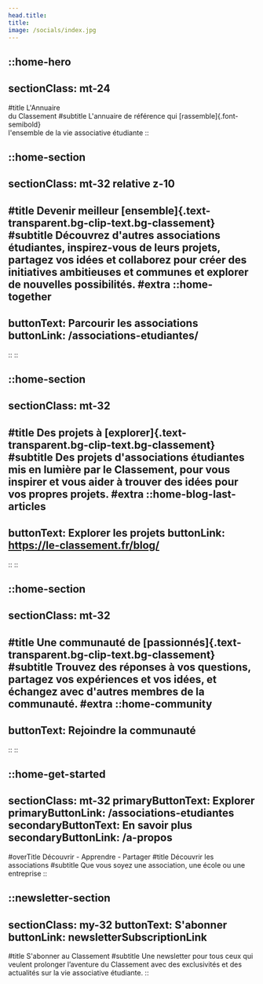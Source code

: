 ```yaml
---
head.title: 
title:
image: /socials/index.jpg
---
```



::home-hero
---
sectionClass: mt-24
---
#title
L'Annuaire <br />
du Classement
#subtitle
L'annuaire de référence qui [rassemble]{.font-semibold} <br />
l'ensemble de la vie associative étudiante
::

::home-section
---
sectionClass: mt-32 relative z-10
---
#title
Devenir meilleur [ensemble]{.text-transparent.bg-clip-text.bg-classement}
#subtitle
Découvrez d'autres associations étudiantes, inspirez-vous de leurs projets, partagez vos idées et collaborez pour créer des initiatives ambitieuses et communes et explorer de nouvelles possibilités.
#extra
  ::home-together
  ---
  buttonText: Parcourir les associations
  buttonLink: /associations-etudiantes/
  ---
  ::
::

::home-section
---
sectionClass: mt-32
---
#title
Des projets à [explorer]{.text-transparent.bg-clip-text.bg-classement}
#subtitle
Des projets d'associations étudiantes mis en lumière par le Classement, pour vous inspirer et vous aider à trouver des idées pour vos propres projets.
#extra
  ::home-blog-last-articles
  ---
  buttonText: Explorer les projets
  buttonLink: https://le-classement.fr/blog/
  ---
  ::
::

::home-section
---
sectionClass: mt-32
---
#title
Une communauté de [passionnés]{.text-transparent.bg-clip-text.bg-classement}
#subtitle
Trouvez des réponses à vos questions, partagez vos expériences et vos idées, et échangez avec d'autres membres de la communauté.
#extra
  ::home-community
  ---
  buttonText: Rejoindre la communauté
  ---
  ::
::

::home-get-started
---
sectionClass: mt-32
primaryButtonText: Explorer
primaryButtonLink: /associations-etudiantes
secondaryButtonText: En savoir plus
secondaryButtonLink: /a-propos
---
#overTitle
Découvrir - Apprendre - Partager
#title
Découvrir les associations
#subtitle
Que vous soyez une association, une école ou une entreprise
::

::newsletter-section
---
sectionClass: my-32
buttonText: S'abonner
buttonLink: newsletterSubscriptionLink
---
#title
S'abonner au Classement
#subtitle
Une newsletter pour tous ceux qui veulent prolonger l’aventure du Classement avec des exclusivités et des actualités sur la vie associative étudiante.
::
